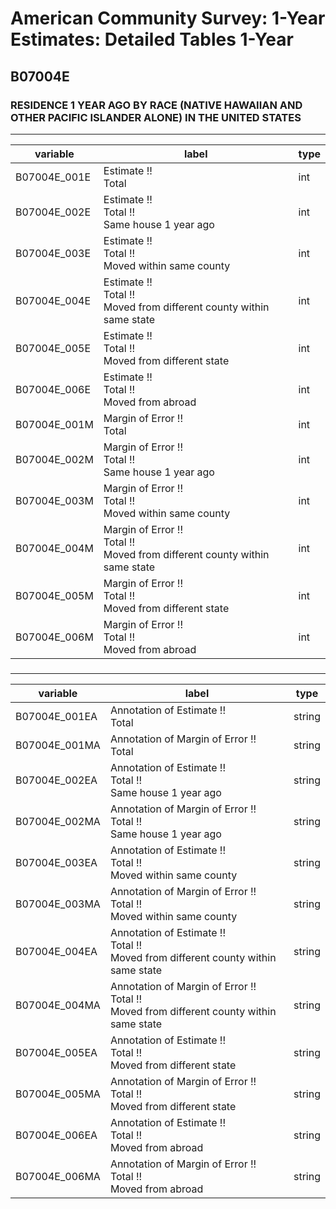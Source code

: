 # American Community Survey: 1-Year Estimates: Detailed Tables 1-Year

## B07004E

### RESIDENCE 1 YEAR AGO BY RACE (NATIVE HAWAIIAN AND OTHER PACIFIC ISLANDER ALONE) IN THE UNITED STATES

___

| variable | label | type |
| ----- | ----- | ----- |
| B07004E_001E | Estimate !!<br>Total | int |
| B07004E_002E | Estimate !!<br>Total !!<br>Same house 1 year ago | int |
| B07004E_003E | Estimate !!<br>Total !!<br>Moved within same county | int |
| B07004E_004E | Estimate !!<br>Total !!<br>Moved from different county within same state | int |
| B07004E_005E | Estimate !!<br>Total !!<br>Moved from different state | int |
| B07004E_006E | Estimate !!<br>Total !!<br>Moved from abroad | int |
| B07004E_001M | Margin of Error !!<br>Total | int |
| B07004E_002M | Margin of Error !!<br>Total !!<br>Same house 1 year ago | int |
| B07004E_003M | Margin of Error !!<br>Total !!<br>Moved within same county | int |
| B07004E_004M | Margin of Error !!<br>Total !!<br>Moved from different county within same state | int |
| B07004E_005M | Margin of Error !!<br>Total !!<br>Moved from different state | int |
| B07004E_006M | Margin of Error !!<br>Total !!<br>Moved from abroad | int |
### 

___

| variable | label | type |
| ----- | ----- | ----- |
| B07004E_001EA | Annotation of Estimate !!<br>Total | string |
| B07004E_001MA | Annotation of Margin of Error !!<br>Total | string |
| B07004E_002EA | Annotation of Estimate !!<br>Total !!<br>Same house 1 year ago | string |
| B07004E_002MA | Annotation of Margin of Error !!<br>Total !!<br>Same house 1 year ago | string |
| B07004E_003EA | Annotation of Estimate !!<br>Total !!<br>Moved within same county | string |
| B07004E_003MA | Annotation of Margin of Error !!<br>Total !!<br>Moved within same county | string |
| B07004E_004EA | Annotation of Estimate !!<br>Total !!<br>Moved from different county within same state | string |
| B07004E_004MA | Annotation of Margin of Error !!<br>Total !!<br>Moved from different county within same state | string |
| B07004E_005EA | Annotation of Estimate !!<br>Total !!<br>Moved from different state | string |
| B07004E_005MA | Annotation of Margin of Error !!<br>Total !!<br>Moved from different state | string |
| B07004E_006EA | Annotation of Estimate !!<br>Total !!<br>Moved from abroad | string |
| B07004E_006MA | Annotation of Margin of Error !!<br>Total !!<br>Moved from abroad | string |

